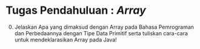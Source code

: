 # Tugas Pendahuluan : _Array_

 0. Jelaskan Apa yang dimaksud dengan Array pada Bahasa Pemrograman dan Perbedaannya dengan Tipe Data Primitif serta tuliskan cara-cara untuk mendeklarasikan Array pada Java!
 